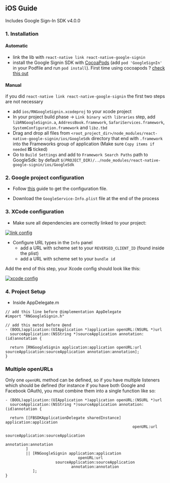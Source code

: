 ## iOS Guide

Includes Google Sign-In SDK v4.0.0

### 1. Installation

#### Automatic

- link the lib with `react-native link react-native-google-signin`
- install the Google Signin SDK with [CocoaPods](https://cocoapods.org/) (add `pod 'GoogleSignIn'` in your Podfile and run `pod install`). 
First time using cocoapods ? [check this out](./how-cocoapods.md)


#### Manual

if you did `react-native link react-native-google-signin` the first two steps are not necessary

- add `ios/RNGoogleSignin.xcodeproj` to your xcode project
- In your project build phase -> `Link binary with libraries` step, add `libRNGoogleSignin.a`, `AddressBook.framework`, `SafariServices.framework`, `SystemConfiguration.framework` and `libz.tbd`
- Drag and drop all files from `<root_project_dir>/node_modules/react-native-google-signin/ios/GoogleSdk` directory that end with `.framework` into the Frameworks group of application (Make sure `Copy items if needed` **IS** ticked)
- Go to `Build Settings` and add to `Framework Search Paths` path to GoogleSdk: by default `$(PROJECT_DIR)/../node_modules/react-native-google-signin/ios/GoogleSdk`


### 2. Google project configuration

- Follow [this](./get-config-file.md) guide to get the configuration file.

- Download the ```GoogleService-Info.plist``` file at the end of the process

### 3. XCode configuration

- Make sure all dependencies are correctly linked to your project:

[![link config](https://github.com/apptailor/react-native-google-signin/raw/master/img/link-config.png)](#config)


- Configure URL types in the ```Info``` panel
  - add a URL with scheme set to your ```REVERSED_CLIENT_ID``` (found inside the plist)
  - add a URL with scheme set to your ```bundle id```

Add the end of this step, your Xcode config should look like this:

[![xcode config](https://github.com/apptailor/react-native-google-signin/raw/master/img/url-config.png)](#config)

### 4. Project Setup

- Inside AppDelegate.m

```objc
// add this line before @implementation AppDelegate
#import "RNGoogleSignin.h"

// add this metod before @end
- (BOOL)application:(UIApplication *)application openURL:(NSURL *)url
  sourceApplication:(NSString *)sourceApplication annotation:(id)annotation {
  
  return [RNGoogleSignin application:application openURL:url sourceApplication:sourceApplication annotation:annotation];
}
```

### Multiple openURLs

Only one `openURL` method can be defined, so if you have multiple listeners which should be defined (for instance if you have both Google and Facebook OAuth), you must combine them into a single function like so:


```objc
- (BOOL)application:(UIApplication *)application openURL:(NSURL *)url
  sourceApplication:(NSString *)sourceApplication annotation:(id)annotation {

  return [[FBSDKApplicationDelegate sharedInstance] application:application
                                                        openURL:url
                                              sourceApplication:sourceApplication
                                                     annotation:annotation
         ]
         || [RNGoogleSignin application:application
                                openURL:url
                      sourceApplication:sourceApplication
                             annotation:annotation
            ];
}
```


